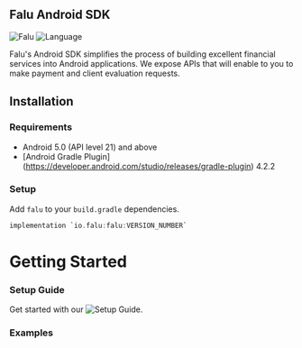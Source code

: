 ## Falu Android SDK

![Falu](https://github.com/tinglesoftware/falu-android-sdk/workflows//badge.svg)
![Language](https://img.shields.io/badge/language-Kotlin%205.0-green.svg)

Falu's Android SDK simplifies the process of building excellent financial services into Android applications.
We expose APIs that will enable to you to make payment and client evaluation requests.

## Installation

### Requirements
* Android 5.0 (API level 21) and above
* [Android Gradle Plugin] (https://developer.android.com/studio/releases/gradle-plugin) 4.2.2

### Setup
Add `falu` to your `build.gradle` dependencies.

```gradle
implementation `io.falu:falu:VERSION_NUMBER`
```
# Getting Started

### Setup Guide
Get started with our ![Setup Guide](https://falu.io/docs/).

### Examples 